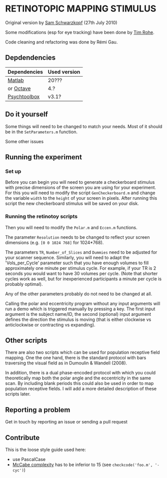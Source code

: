 # RETINOTOPIC MAPPING STIMULUS

Original version by [Sam Schwarzkopf](https://sampendu.net/sam-schwarzkopf/) (27th July 2010)

Some modifications (esp for eye tracking) have been done by [Tim Rohe](https://scholar.google.de/citations?user=mFO_FSAAAAAJ&hl=de).

Code cleaning and refactoring was done by Rémi Gau.

## Depdendencies

| Dependencies                                             | Used version |
|----------------------------------------------------------|--------------|
| [Matlab](https://www.mathworks.com/products/matlab.html) | 20???        |
| or [Octave](https://www.gnu.org/software/octave/)        | 4.?          |
| [Psychtoolbox](http://psychtoolbox.org/)                 | v3.1?         |

## Do it yourself

Some things will need to be changed to match your needs. Most of it should be in the `SetParameters.m` function.

Some other issues

## Running the experiment

### Set up

Before you can begin you will need to generate a checkerboard stimulus with precise dimensions of the screen you are using for your experiment. For this you will need to modify the script `GenCheckerboard.m` and change the variable `width` to the `height` of your screen in pixels. After running this script the new checkerboard stimulus will be saved on your disk.

### Running the retinotoy scripts

Then you will need to modify the `Polar.m` and `Eccen.m` functions.

The parameter `Resolution` needs to be changed to reflect your screen dimensions (e.g. `[0 0 1024 768]` for 1024*768).

The parameters `TR`, `Number_of_Slices` and `Dummies` need to be adjusted for your scanner sequence. Similarly, you will need to adapt the 'Vols_per_Cycle' parameter such that you have enough volumes to fill approximately one minute per stimulus cycle. For example, if your TR is 2 seconds you would want to have 30 volumes per cycle. (Note that shorter cycles work as well, but for inexperienced participants a minute per cycle is probably optimal).

Any of the other parameters probably do not need to be changed at all.

Calling the polar and eccentricity program without any input arguments will run a demo which is triggered manually by pressing a key. The first input argument is the subject name/ID, the second (optional) input argument defines the direction the stimulus is moving (that is either clockwise vs anticlockwise or contracting vs expanding).


## Other scripts

There are also two scripts which can be used for population receptive field mapping. One the one hand, there is the standard protocol with bars traversing the visual field as in Dumoulin & Wandell (2008).

In addition, there is a dual phase-encoded protocol with which you could theoretically map both the polar angle and the eccentricity in the same scan. By including blank periods this could also be used in order to map population receptive fields. I will add a more detailed description of these scripts later.


## Reporting a problem

Get in touch by reporting an issue or sending a pull request

## Contribute

This is the loose style guide used here:
- use PascalCase
- [McCabe complexity](https://en.wikipedia.org/wiki/Cyclomatic_complexity) has to be inferior to 15 (see `checkcode('foo.m', '-cyc')`)
